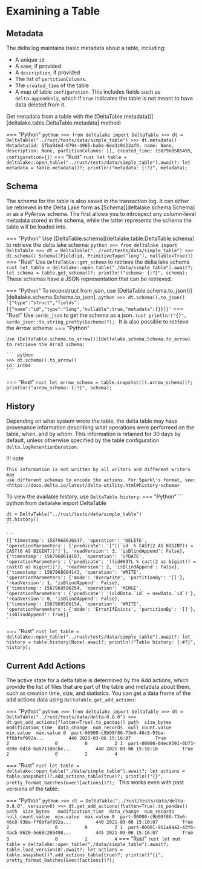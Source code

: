 # Examining a Table

## Metadata

The delta log maintains basic metadata about a table, including:

-   A unique `id`
-   A `name`, if provided
-   A `description`, if provided
-   The list of `partitionColumns`.
-   The `created_time` of the table
-   A map of table `configuration`. This includes fields such as
    `delta.appendOnly`, which if `true` indicates the table is not meant
    to have data deleted from it.

Get metadata from a table with the
[DeltaTable.metadata()][deltalake.table.DeltaTable.metadata] method:

=== "Python"
    ``` python
    >>> from deltalake import DeltaTable
    >>> dt = DeltaTable("../rust/tests/data/simple_table")
    >>> dt.metadata()
    Metadata(id: 5fba94ed-9794-4965-ba6e-6ee3c0d22af9, name: None, description: None, partitionColumns: [], created_time: 1587968585495, configuration={})
    ```
=== "Rust"
    ```rust
    let table = deltalake::open_table("../rust/tests/data/simple_table").await?;
    let metadata = table.metadata()?;
    println!("metadata: {:?}", metadata);
    ```


## Schema

The schema for the table is also saved in the transaction log. It can
either be retrieved in the Delta Lake form as
[Schema][deltalake.schema.Schema] or as a
PyArrow schema. The first allows you to introspect any column-level
metadata stored in the schema, while the latter represents the schema
the table will be loaded into.



=== "Python"
    Use [DeltaTable.schema][deltalake.table.DeltaTable.schema] to retrieve the delta lake schema:
    ``` python
    >>> from deltalake import DeltaTable
    >>> dt = DeltaTable("../rust/tests/data/simple_table")
    >>> dt.schema()
    Schema([Field(id, PrimitiveType("long"), nullable=True)])
    ```
=== "Rust"
    Use `DeltaTable::get_schema` to retrieve the delta lake schema
    ```rust
    let table = deltalake::open_table("./data/simple_table").await?;
    let schema = table.get_schema()?;
    println!("schema: {:?}", schema);
    ```
These schemas have a JSON representation that can be retrieved.

=== "Python"
    To reconstruct from json, use [DeltaTable.schema.to_json()][deltalake.schema.Schema.to_json].
    ``` python
    >>> dt.schema().to_json()
    '{"type":"struct","fields":[{"name":"id","type":"long","nullable":true,"metadata":{}}]}'
    ```
=== "Rust"
    Use `serde_json` to get the schema as a json.
    ```rust
    println!("{}", serde_json::to_string_pretty(&schema)?);
    ```
It is also possible to retrieve the Arrow schema:
=== "Python"

    Use [DeltaTable.schema.to_arrow()][deltalake.schema.Schema.to_arrow] to retrieve the Arro3 schema:

    ``` python
    >>> dt.schema().to_arrow()
    id: int64
    ```
=== "Rust"
    ```rust
    let arrow_schema = table.snapshot()?.arrow_schema()?;
    println!("arrow_schema: {:?}", schema);
    ```

## History

Depending on what system wrote the table, the delta table may have
provenance information describing what operations were performed on the
table, when, and by whom. This information is retained for 30 days by
default, unless otherwise specified by the table configuration
`delta.logRetentionDuration`.

!!! note

    This information is not written by all writers and different writers may
    use different schemas to encode the actions. For Spark\'s format, see:
    <https://docs.delta.io/latest/delta-utility.html#history-schema>


To view the available history, use `DeltaTable.history`:
=== "Python"
    ``` python
    from deltalake import DeltaTable

    dt = DeltaTable("../rust/tests/data/simple_table")
    dt.history()
    ```

    ```
    [{'timestamp': 1587968626537, 'operation': 'DELETE', 'operationParameters': {'predicate': '["((`id` % CAST(2 AS BIGINT)) = CAST(0 AS BIGINT))"]'}, 'readVersion': 3, 'isBlindAppend': False},
    {'timestamp': 1587968614187, 'operation': 'UPDATE', 'operationParameters': {'predicate': '((id#697L % cast(2 as bigint)) = cast(0 as bigint))'}, 'readVersion': 2, 'isBlindAppend': False},
    {'timestamp': 1587968604143, 'operation': 'WRITE', 'operationParameters': {'mode': 'Overwrite', 'partitionBy': '[]'}, 'readVersion': 1, 'isBlindAppend': False},
    {'timestamp': 1587968596254, 'operation': 'MERGE', 'operationParameters': {'predicate': '(oldData.`id` = newData.`id`)'}, 'readVersion': 0, 'isBlindAppend': False},
    {'timestamp': 1587968586154, 'operation': 'WRITE', 'operationParameters': {'mode': 'ErrorIfExists', 'partitionBy': '[]'}, 'isBlindAppend': True}]
    ```
=== "Rust"
    ```rust
    let table = deltalake::open_table("../rust/tests/data/simple_table").await?;
    let history = table.history(None).await?;
    println!("Table history: {:#?}", history);
    ```
## Current Add Actions

The active state for a delta table is determined by the Add actions,
which provide the list of files that are part of the table and metadata
about them, such as creation time, size, and statistics. You can get a
data frame of the add actions data using `DeltaTable.get_add_actions`:

=== "Python"
    ``` python
    >>> from deltalake import DeltaTable
    >>> dt = DeltaTable("../rust/tests/data/delta-0.8.0")
    >>> dt.get_add_actions(flatten=True).to_pandas()
                                                        path  size_bytes   modification_time  data_change  num_records  null_count.value  min.value  max.value
    0  part-00000-c9b90f86-73e6-46c8-93ba-ff6bfaf892a...         440 2021-03-06 15:16:07         True            2                 0          0          2
    1  part-00000-04ec9591-0b73-459e-8d18-ba5711d6cbe...         440 2021-03-06 15:16:16         True            2                 0          2          4
    ```

=== "Rust"
    ```rust
    let table = deltalake::open_table("./data/simple_table").await?;
    let actions = table.snapshot()?.add_actions_table(true)?;
    println!("{}", pretty_format_batches(&vec![actions])?);
    ```
This works even with past versions of the table:

=== "Python"
    ``` python
    >>> dt = DeltaTable("../rust/tests/data/delta-0.8.0", version=0)
    >>> dt.get_add_actions(flatten=True).to_pandas()
                                                    path  size_bytes   modification_time  data_change  num_records  null_count.value  min.value  max.value
    0  part-00000-c9b90f86-73e6-46c8-93ba-ff6bfaf892a...         440 2021-03-06 15:16:07         True            2                 0          0          2
    1  part-00001-911a94a2-43f6-4acb-8620-5e68c265498...         445 2021-03-06 15:16:07         True            3                 0          2          4
    ```
=== "Rust"
    ```rust
    let mut table = deltalake::open_table("./data/simple_table").await?;
    table.load_version(0).await?;
    let actions = table.snapshot()?.add_actions_table(true)?;
    println!("{}", pretty_format_batches(&vec![actions])?);
    ```
